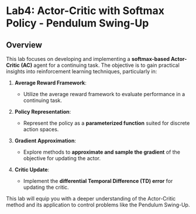 #  Lab4: Actor-Critic with Softmax Policy - Pendulum Swing-Up

## Overview

This lab focuses on developing and implementing a **softmax-based Actor-Critic (AC)** agent for a continuing task. The objective is to gain practical insights into reinforcement learning techniques, particularly in:

1. **Average Reward Framework**:
   - Utilize the average reward framework to evaluate performance in a continuing task.

2. **Policy Representation**:
   - Represent the policy as a **parameterized function** suited for discrete action spaces.

3. **Gradient Approximation**:
   - Explore methods to **approximate and sample the gradient** of the objective for updating the actor.

4. **Critic Update**:
   - Implement the **differential Temporal Difference (TD) error** for updating the critic.

This lab will equip you with a deeper understanding of the Actor-Critic method and its application to control problems like the Pendulum Swing-Up.
